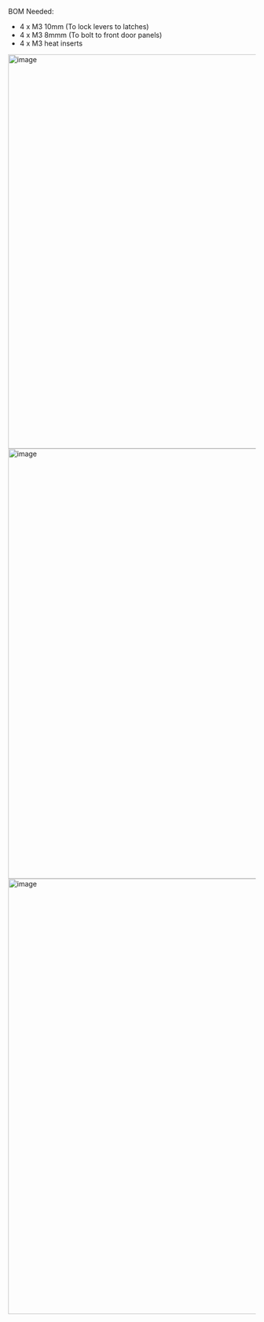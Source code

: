 BOM Needed:

- 4 x M3 10mm  (To lock levers to latches)
- 4 x M3 8mmm (To bolt to front door panels)
-  4 x M3 heat inserts 

<img width="801" alt="image" src="https://user-images.githubusercontent.com/37383368/217716110-0b5833e2-fd71-4492-99b9-136f32e5640b.png">
<img width="874" alt="image" src="https://user-images.githubusercontent.com/37383368/217714155-cc7429ff-a772-4924-8275-b6845c8a893f.png">
<img width="885" alt="image" src="https://user-images.githubusercontent.com/37383368/217714064-7ea6cfaa-8a6a-46e8-8a4f-ce0758ad9d69.png">


